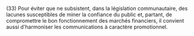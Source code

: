 (33) Pour éviter que ne subsistent, dans la législation communautaire, des lacunes susceptibles de miner la confiance du public et, partant, de compromettre le bon fonctionnement des marchés financiers, il convient aussi d'harmoniser les communications à caractère promotionnel.